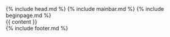 <!DOCTYPE html>
<html lang="{{ site.lang | default: "en-US" }}">
  {% include head.md %}
  <body>
    {% include mainbar.md %}
    {% include beginpage.md %}
    <div class="main-content">
      {{ content }}
    </div>
    {% include footer.md %}
  </body>
</html>
